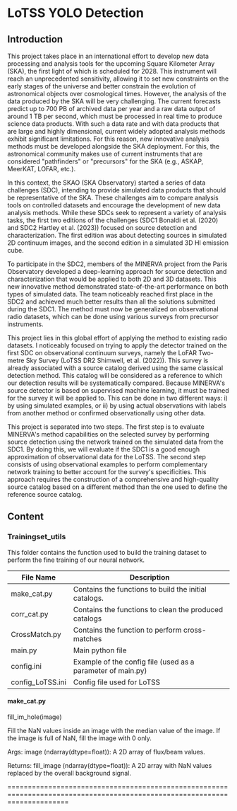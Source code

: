 # LoTSS YOLO Detection

## Introduction

This project takes place in an international effort to develop new data processing and analysis tools for the upcoming Square Kilometer Array (SKA), the first light of which is scheduled for 2028.
This instrument will reach an unprecedented sensitivity, allowing it to set new constraints on the early stages of the universe and better constrain the evolution of astronomical objects over cosmological times. However, the analysis of the data produced by the SKA will be very challenging. The current forecasts predict up to 700 PB of archived data per year and a raw data output of around 1 TB per second, which must be processed in real time to produce science data products. With such a data rate and with data products that are large and highly dimensional, current widely adopted analysis methods exhibit significant limitations. For this reason, new innovative analysis methods must be developed alongside the SKA deployment. For this, the astronomical community makes use of current instruments that are considered "pathfinders" or "precursors" for the SKA (e.g., ASKAP, MeerKAT, LOFAR, etc.).

In this context, the SKAO (SKA Observatory) started a series of data challenges (SDC), intending to provide simulated data products that should be representative of the SKA.
These challenges aim to compare analysis tools on controlled datasets and encourage the development of new data analysis methods.
While these SDCs seek to represent a variety of analysis tasks, the first two editions of the challenges (SDC1 Bonaldi et al. (2020) and SDC2 Hartley et al. (2023)) focused on source detection and characterization.
The first edition was about detecting sources in simulated 2D continuum images, and the second edition in a simulated 3D HI emission cube.

To participate in the SDC2, members of the MINERVA project from the Paris Observatory developed a deep-learning approach for source detection and characterization that would be applied to both 2D and 3D datasets.
This new innovative method demonstrated state-of-the-art performance on both types of simulated data.
The team noticeably reached first place in the SDC2 and achieved much better results than all the solutions submitted during the SDC1.
The method must now be generalized on observational radio datasets, which can be done using various surveys from precursor instruments.

This project lies in this global effort of applying the method to existing radio datasets.
I noticeably focused on trying to apply the detector trained on the first SDC on observational continuum surveys, namely the LoFAR Two-metre Sky Survey (LoTSS DR2 Shimwell, et al. (2022)).
This survey is already associated with a source catalog derived using the same classical detection method.
This catalog will be considered as a reference to which our detection results will be systematically compared.
Because MINERVA's source detector is based on supervised machine learning, it must be trained for the survey it will be applied to.
This can be done in two different ways: i) by using simulated examples, or ii) by using actual observations with labels from another method or confirmed observationally using other data.

This project is separated into two steps.
The first step is to evaluate MINERVA's method capabilities on the selected survey by performing source detection using the network trained on the simulated data from the SDC1.
By doing this, we will evaluate if the SDC1 is a good enough approximation of observational data for the LoTSS.
The second step consists of using observational examples to perform complementary network training to better account for the survey's specificities.
This approach requires the construction of a comprehensive and high-quality source catalog based on a different method than the one used to define the reference source catalog.

## Content

### Trainingset_utils

This folder contains the function used to build the training dataset to perform the fine training of our neural network.

| File Name            | Description                                                   |
| -------------------- | --------------------------------------------------------------|
| make_cat.py          | Contains the functions to build the initial catalogs.         |
| corr_cat.py          | Contains the functions to clean the produced catalogs         |
| CrossMatch.py        | Contains the function to perform cross-matches                |
| main.py              | Main python file                                              |
| config.ini           | Example of the config file (used as a parameter of main.py)   |
| config_LoTSS.ini     | Config file used for LoTSS                                    |

#### make_cat.py

fill_im_hole(image)

  Fill the NaN values inside an image with the median value of the image.
	If the image is full of NaN, fill the image with 0 only.

  Args:
		image (ndarray(dtype=float)): A 2D array of flux/beam values.

  Returns:
		fill_image (ndarray(dtype=float)): A 2D array with NaN values replaced by
						the overall background signal.
      
===========================================================================================================================
